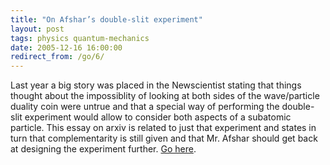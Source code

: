 ```yaml
---
title: "On Afshar’s double-slit experiment"
layout: post
tags: physics quantum-mechanics
date: 2005-12-16 16:00:00
redirect_from: /go/6/
---
```


Last year a big story was placed in the Newscientist stating that things thought about the impossiblity of looking at both sides of the wave/particle duality coin were untrue and that a special way of performing the double-slit experiment would allow to consider both aspects of a subatomic particle.
 This essay on arxiv is related to just that experiment and states in turn that complementarity is still given and that Mr. Afshar should get back at designing the experiment further. [Go here](http://arxiv.org/abs/quant-ph/0512123).